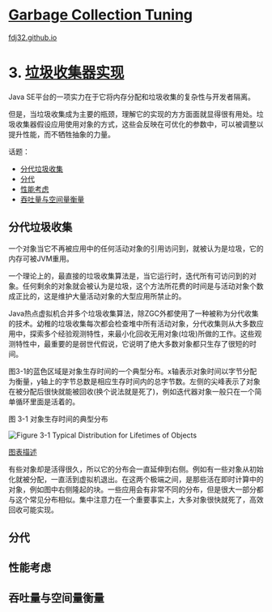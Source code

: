 [Garbage Collection Tuning](https://docs.oracle.com/en/java/javase/16/gctuning/introduction-garbage-collection-tuning.html)
===
[fdj32.github.io](https://fdj32.github.io)  
# 3. [垃圾收集器实现](https://docs.oracle.com/en/java/javase/16/gctuning/garbage-collector-implementation.html)
Java SE平台的一项实力在于它将内存分配和垃圾收集的复杂性与开发者隔离。

但是，当垃圾收集成为主要的瓶颈，理解它的实现的方方面面就显得很有用处。垃圾收集器假设应用使用对象的方式，这些会反映在可优化的参数中，可以被调整以提升性能，而不牺牲抽象的力量。

话题：
- <a href="#gc3a">分代垃圾收集</a>
- <a href="#gc3b">分代</a>
- <a href="#gc3c">性能考虑</a>
- <a href="#gc3d">吞吐量与空间量衡量</a>

## <span id="#gc3a">分代垃圾收集</span>
一个对象当它不再被应用中的任何活动对象的引用访问到，就被认为是垃圾，它的内存可被JVM重用。

一个理论上的，最直接的垃圾收集算法是，当它运行时，迭代所有可访问到的对象。任何剩余的对象就会被认为是垃圾，这个方法所花费的时间是与活动对象个数成正比的，这是维护大量活动对象的大型应用所禁止的。

Java热点虚拟机合并多个垃圾收集算法，除ZGC外都使用了一种被称为分代收集的技术。幼稚的垃圾收集每次都会检查堆中所有活动对象，分代收集则从大多数应用中，探索多个经验观测特性，来最小化回收无用对象(垃圾)所做的工作。这些观测特性中，最重要的是弱世代假说，它说明了绝大多数对象都只生存了很短的时间。

图3-1的蓝色区域是对象生存时间的一个典型分布。x轴表示对象时间以字节分配为衡量，y轴上的字节总数是相应生存时间内的总字节数。左侧的尖峰表示了对象在被分配后很快就能被回收(换个说法就是死了)，例如迭代器对象一般只在一个简单循环里面是活着的。

图 3-1 对象生存时间的典型分布

![Figure 3-1 Typical Distribution for Lifetimes of Objects](https://docs.oracle.com/en/java/javase/16/gctuning/img/jsgct_dt_003_alc_vs_srvng.png "Description of Figure 3-1 follows")

<a href="https://docs.oracle.com/en/java/javase/16/gctuning/img_text/jsgct_dt_003_alc_vs_srvng.html">图表描述</a>

有些对象却是活得很久，所以它的分布会一直延伸到右侧。例如有一些对象从初始化就被分配，一直活到虚拟机退出。在这两个极端之间，是那些活在即时计算中的对象，例如图中右侧隆起的块。一些应用会有非常不同的分布，但是很大一部分都与这个常见分布相似。集中注意力在一个重要事实上，大多对象很快就死了，高效回收可能实现。
## <span id="#gc3b">分代</span>

## <span id="#gc3c">性能考虑</span>
## <span id="#gc3d">吞吐量与空间量衡量</span>
